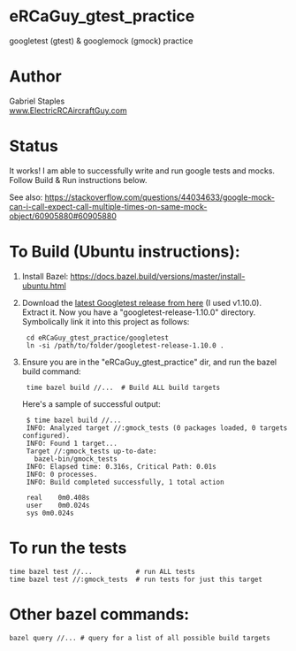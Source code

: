 # eRCaGuy_gtest_practice
googletest (gtest) & googlemock (gmock) practice

# Author
Gabriel Staples  
www.ElectricRCAircraftGuy.com

# Status
It works! I am able to successfully write and run google tests and mocks. Follow Build & Run instructions below.  

See also: https://stackoverflow.com/questions/44034633/google-mock-can-i-call-expect-call-multiple-times-on-same-mock-object/60905880#60905880

# To Build (Ubuntu instructions):
1. Install Bazel: https://docs.bazel.build/versions/master/install-ubuntu.html
1. Download the [latest Googletest release from here](https://github.com/google/googletest/releases) (I used v1.10.0). Extract it. Now you have a "googletest-release-1.10.0" directory. Symbolically link it into this project as follows:
    
        cd eRCaGuy_gtest_practice/googletest
        ln -si /path/to/folder/googletest-release-1.10.0 .

1. Ensure you are in the "eRCaGuy_gtest_practice" dir, and run the bazel build command:

        time bazel build //...  # Build ALL build targets

    Here's a sample of successful output:

        $ time bazel build //...
        INFO: Analyzed target //:gmock_tests (0 packages loaded, 0 targets configured).
        INFO: Found 1 target...
        Target //:gmock_tests up-to-date:
          bazel-bin/gmock_tests
        INFO: Elapsed time: 0.316s, Critical Path: 0.01s
        INFO: 0 processes.
        INFO: Build completed successfully, 1 total action

        real    0m0.408s
        user    0m0.024s
        sys 0m0.024s

# To run the tests

    time bazel test //...           # run ALL tests
    time bazel test //:gmock_tests  # run tests for just this target

# Other bazel commands:

    bazel query //... # query for a list of all possible build targets 

